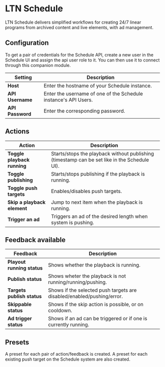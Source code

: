 # LTN Schedule
LTN Schedule delivers simplified workflows for creating 24/7 linear programs from archived content and live elements, with ad management.


## Configuration

To get a pair of credentials for the Schedule API, create a new user in the Schedule UI and assign the api user role to it. You can then use it to connect through this companion module.

Setting | Description
-----------------|---------------
**Host** | Enter the hostname of your Schedule instance.
**API Username** | Enter the username of one of the Schedule instance's API Users.
**API Password** | Enter the corresponding password.


## Actions
Action | Description
-----------------|---------------
**Toggle playback running** | Starts/stops the playback without publishing (timestamp can be set like in the Schedule UI).
**Toggle publishing** | Starts/stops publishing if the playback is running.
**Toggle push targets** | Enables/disables push targets.
**Skip a playback element** | Jump to next item when the playback is running.
**Trigger an ad** | Triggers an ad of the desired length when system is pushing.


## Feedback available
Feedback | Description
-----------------|---------------
**Playout running status** | Shows whether the playback is running.
**Publish status** | Shows wheter the playback is not running/running/pushing.
**Targets publish status** | Shows if the selected push targets are disabled/enabled/pushing/error.
**Skippable status** | Shows if the skip action is possible, or on cooldown.
**Ad trigger status** | Shows if an ad can be triggered or if one is currently running.

## Presets

A preset for each pair of action/feedback is created.
A preset for each existing push target on the Schedule system are also created.
